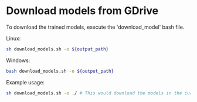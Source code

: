 # Download models from GDrive

To download the trained models, execute the 'download_model' bash file.

Linux:
```sh
sh download_models.sh -o ${output_path}
```
Windows: 
```sh
bash download_models.sh -o ${output_path}
```

Example usage:
```sh
sh download_models.sh -o ./ # This would download the models in the current directory
```
